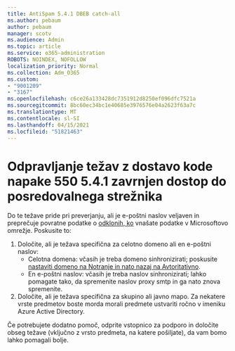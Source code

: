 ```yaml
---
title: AntiSpam 5.4.1 DBEB catch-all
ms.author: pebaum
author: pebaum
manager: scotv
ms.audience: Admin
ms.topic: article
ms.service: o365-administration
ROBOTS: NOINDEX, NOFOLLOW
localization_priority: Normal
ms.collection: Adm_O365
ms.custom:
- "9001209"
- "3167"
ms.openlocfilehash: c6ce26a133428dc7351912d8250ef096dfc7521a
ms.sourcegitcommit: 8bc60ec34bc1e40685e3976576e04a2623f63a7c
ms.translationtype: MT
ms.contentlocale: sl-SI
ms.lasthandoff: 04/15/2021
ms.locfileid: "51821463"
---
```

# <a name="fix-delivery-issues-for-error-code-550-541-relay-access-denied"></a>Odpravljanje težav z dostavo kode napake 550 5.4.1 zavrnjen dostop do posredovalnega strežnika

Do te težave pride pri preverjanju, ali je e-poštni naslov veljaven in preprečuje povratne podatke o [odklonih, ko](https://docs.microsoft.com/exchange/mail-flow-best-practices/use-directory-based-edge-blocking) vnašate podatke v Microsoftovo omrežje. Poskusite to:

1. Določite, ali je težava specifična za celotno domeno ali en e-poštni naslov:
    - Celotna domena: včasih je treba domeno sinhronizirati; poskusite [nastaviti domeno na Notranje in nato nazaj na Avtoritativno](https://docs.microsoft.com/exchange/mail-flow-best-practices/manage-accepted-domains/manage-accepted-domains).
    - En e-poštni naslov: včasih je treba naslov sinhronizirati; lahko pomagate tako, da spremenite naslov proxy smtp in ga nato znova spremenite.
2. Določite, ali je težava specifična za skupino ali javno mapo. Za nekatere vrste predmetov boste morda morali predmete ustvariti ročno v imeniku Azure Active Directory.

Če potrebujete dodatno pomoč, odprite vstopnico za podporo in določite obseg težave (vključno z vrsto predmeta, na katere pošiljate), da vam bomo lahko pomagali bolje.